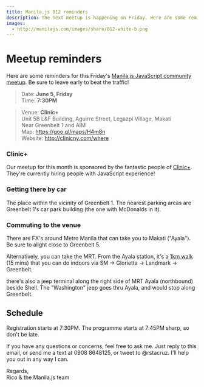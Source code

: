```yaml
---
title: Manila.js 012 reminders
description: The next meetup is happening on Friday. Here are some reminders.
images:
  - http://manilajs.com/images/share/012-white-b.png
---
```


# Meetup reminders

Here are some reminders for this Friday's [Manila.js JavaScript community meetup][site]. Be sure to leave early to beat the traffic!

> Date: **June 5, Friday**<br>
> Time: **7:30PM**

> Venue: **Clinic+**<br>
> Unit 5B L&F Building, Aguirre Street, Legazpi Village, Makati<br>
> Near Greenbelt 1 and AIM<br>
> Map: <https://goo.gl/maps/H4m8n><br>
> Website: <http://clinicny.com/where>

### Clinic+

Our meetup for this month is sponsored by the fantastic people of [Clinic+]. They're currently hiring people with JavaScript experience!

[Clinic+]: http://clinicny.com

### Getting there by car

The place within the vicinity of Greenbelt 1. The nearest parking areas are Greenbelt 1's car park building (the one with McDonalds in it).

### Commuting to the venue

There are FX's around Metro Manila that can take you to Makati ("Ayala"). Be sure to alight close to Greenbelt 5.

Alternatively, you can take the MRT. From the Ayala station, it's a [1km walk](https://goo.gl/maps/bWddx) (15 mins) that you can do indoors via SM → Glorietta → Landmark → Greenbelt.

there's also a jeep terminal along the right side of MRT Ayala (northbound) beside Shell. The "Washington" jeep goes thru Ayala, and would stop along Greenbelt.

## Schedule

Registration starts at 7:30PM. The programme starts at 7:45PM sharp, so don't be late.

If you have any questions or concerns, feel free to ask me. Just reply to this email, or send me a text at 0908 8648125, or tweet to @rstacruz. I'll help you out in any way I can.

Regards,<br>
Rico & the Manila.js team

[site]: http://manilajs.com/
